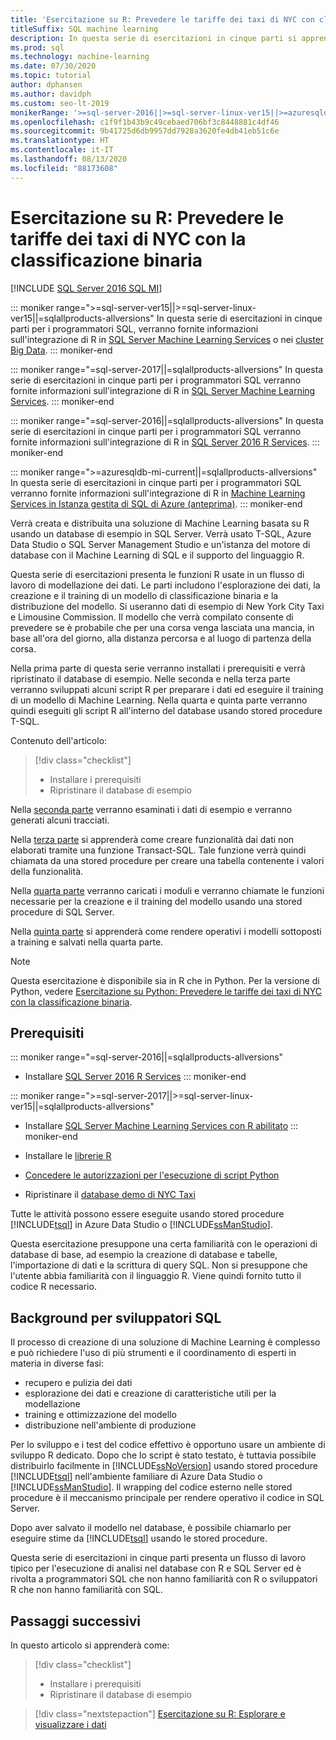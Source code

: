 ```yaml
---
title: 'Esercitazione su R: Prevedere le tariffe dei taxi di NYC con classificazione binaria'
titleSuffix: SQL machine learning
description: In questa serie di esercitazioni in cinque parti si apprenderà come incorporare il codice R nelle stored procedure di SQL Server e nelle funzioni T-SQL con il Machine Learning di SQL per prevedere le tariffe dei taxi di NYC usando la classificazione binaria.
ms.prod: sql
ms.technology: machine-learning
ms.date: 07/30/2020
ms.topic: tutorial
author: dphansen
ms.author: davidph
ms.custom: seo-lt-2019
monikerRange: '>=sql-server-2016||>=sql-server-linux-ver15||>=azuresqldb-mi-current||=sqlallproducts-allversions'
ms.openlocfilehash: c1f9f1b43b9c49cebaed706bf3c8448881c4df46
ms.sourcegitcommit: 9b41725d6db9957dd7928a3620fe4db41eb51c6e
ms.translationtype: HT
ms.contentlocale: it-IT
ms.lasthandoff: 08/13/2020
ms.locfileid: "88173608"
---
```

# <a name="r-tutorial-predict-nyc-taxi-fares-with-binary-classification"></a>Esercitazione su R: Prevedere le tariffe dei taxi di NYC con la classificazione binaria
[!INCLUDE [SQL Server 2016 SQL MI](../../includes/applies-to-version/sqlserver2016-asdbmi.md)]

::: moniker range=">=sql-server-ver15||>=sql-server-linux-ver15||=sqlallproducts-allversions"
In questa serie di esercitazioni in cinque parti per i programmatori SQL, verranno fornite informazioni sull'integrazione di R in [SQL Server Machine Learning Services](../sql-server-machine-learning-services.md) o nei [cluster Big Data](../../big-data-cluster/machine-learning-services.md).
::: moniker-end

::: moniker range="=sql-server-2017||=sqlallproducts-allversions"
In questa serie di esercitazioni in cinque parti per i programmatori SQL verranno fornite informazioni sull'integrazione di R in [SQL Server Machine Learning Services](../sql-server-machine-learning-services.md).
::: moniker-end

::: moniker range="=sql-server-2016||=sqlallproducts-allversions"
In questa serie di esercitazioni in cinque parti per i programmatori SQL verranno fornite informazioni sull'integrazione di R in [SQL Server 2016 R Services](../sql-server-machine-learning-services.md).
::: moniker-end

::: moniker range=">=azuresqldb-mi-current||=sqlallproducts-allversions"
In questa serie di esercitazioni in cinque parti per i programmatori SQL verranno fornite informazioni sull'integrazione di R in [Machine Learning Services in Istanza gestita di SQL di Azure (anteprima)](/azure/azure-sql/managed-instance/machine-learning-services-overview).
::: moniker-end

Verrà creata e distribuita una soluzione di Machine Learning basata su R usando un database di esempio in SQL Server. Verrà usato T-SQL, Azure Data Studio o SQL Server Management Studio e un'istanza del motore di database con il Machine Learning di SQL e il supporto del linguaggio R.

Questa serie di esercitazioni presenta le funzioni R usate in un flusso di lavoro di modellazione dei dati. Le parti includono l'esplorazione dei dati, la creazione e il training di un modello di classificazione binaria e la distribuzione del modello. Si useranno dati di esempio di New York City Taxi e Limousine Commission. Il modello che verrà compilato consente di prevedere se è probabile che per una corsa venga lasciata una mancia, in base all'ora del giorno, alla distanza percorsa e al luogo di partenza della corsa.

Nella prima parte di questa serie verranno installati i prerequisiti e verrà ripristinato il database di esempio. Nelle seconda e nella terza parte verranno sviluppati alcuni script R per preparare i dati ed eseguire il training di un modello di Machine Learning. Nella quarta e quinta parte verranno quindi eseguiti gli script R all'interno del database usando stored procedure T-SQL.

Contenuto dell'articolo:

> [!div class="checklist"]
> + Installare i prerequisiti
> + Ripristinare il database di esempio

Nella [seconda parte](r-taxi-classification-explore-data.md) verranno esaminati i dati di esempio e verranno generati alcuni tracciati.

Nella [terza parte](r-taxi-classification-create-features.md) si apprenderà come creare funzionalità dai dati non elaborati tramite una funzione Transact-SQL. Tale funzione verrà quindi chiamata da una stored procedure per creare una tabella contenente i valori della funzionalità.

Nella [quarta parte](r-taxi-classification-train-model.md) verranno caricati i moduli e verranno chiamate le funzioni necessarie per la creazione e il training del modello usando una stored procedure di SQL Server.

Nella [quinta parte](r-taxi-classification-deploy-model.md) si apprenderà come rendere operativi i modelli sottoposti a training e salvati nella quarta parte.

> [!NOTE]
> Questa esercitazione è disponibile sia in R che in Python. Per la versione di Python, vedere [Esercitazione su Python: Prevedere le tariffe dei taxi di NYC con la classificazione binaria](r-taxi-classification-introduction.md).

## <a name="prerequisites"></a>Prerequisiti

::: moniker range="=sql-server-2016||=sqlallproducts-allversions"
+ Installare [SQL Server 2016 R Services](../install/sql-r-services-windows-install.md#verify-installation)
::: moniker-end

::: moniker range=">=sql-server-2017||>=sql-server-linux-ver15||=sqlallproducts-allversions"
+ Installare [SQL Server Machine Learning Services con R abilitato](../install/sql-machine-learning-services-windows-install.md#verify-installation)
::: moniker-end

+ Installare le [librerie R](../package-management/r-package-information.md)

+ [Concedere le autorizzazioni per l'esecuzione di script Python](../security/user-permission.md)

+ Ripristinare il [database demo di NYC Taxi](demo-data-nyctaxi-in-sql.md)

Tutte le attività possono essere eseguite usando stored procedure [!INCLUDE[tsql](../../includes/tsql-md.md)] in Azure Data Studio o [!INCLUDE[ssManStudio](../../includes/ssmanstudio-md.md)].

Questa esercitazione presuppone una certa familiarità con le operazioni di database di base, ad esempio la creazione di database e tabelle, l'importazione di dati e la scrittura di query SQL. Non si presuppone che l'utente abbia familiarità con il linguaggio R. Viene quindi fornito tutto il codice R necessario.

## <a name="background-for-sql-developers"></a>Background per sviluppatori SQL

Il processo di creazione di una soluzione di Machine Learning è complesso e può richiedere l'uso di più strumenti e il coordinamento di esperti in materia in diverse fasi:

+ recupero e pulizia dei dati
+ esplorazione dei dati e creazione di caratteristiche utili per la modellazione
+ training e ottimizzazione del modello
+ distribuzione nell'ambiente di produzione

Per lo sviluppo e i test del codice effettivo è opportuno usare un ambiente di sviluppo R dedicato. Dopo che lo script è stato testato, è tuttavia possibile distribuirlo facilmente in [!INCLUDE[ssNoVersion](../../includes/ssnoversion-md.md)] usando stored procedure [!INCLUDE[tsql](../../includes/tsql-md.md)] nell'ambiente familiare di Azure Data Studio o [!INCLUDE[ssManStudio](../../includes/ssmanstudio-md.md)]. Il wrapping del codice esterno nelle stored procedure è il meccanismo principale per rendere operativo il codice in SQL Server.

Dopo aver salvato il modello nel database, è possibile chiamarlo per eseguire stime da [!INCLUDE[tsql](../../includes/tsql-md.md)] usando le stored procedure.

Questa serie di esercitazioni in cinque parti presenta un flusso di lavoro tipico per l'esecuzione di analisi nel database con R e SQL Server ed è rivolta a programmatori SQL che non hanno familiarità con R o sviluppatori R che non hanno familiarità con SQL.

## <a name="next-steps"></a>Passaggi successivi

In questo articolo si apprenderà come:

> [!div class="checklist"]
> + Installare i prerequisiti
> + Ripristinare il database di esempio

> [!div class="nextstepaction"]
> [Esercitazione su R: Esplorare e visualizzare i dati](r-taxi-classification-explore-data.md)